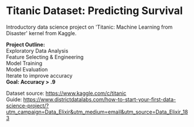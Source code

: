 # Titanic Dataset: Predicting Survival
Introductory data science project on 'Titanic: Machine Learning from Disaster' kernel from Kaggle. 

**Project Outline:** <br />
Exploratory Data Analysis <br />
Feature Selecting & Engineering <br />
Model Training <br />
Model Evaluation <br />
Iterate to improve accuracy <br />
**Goal: Accuracy > .9**

Dataset source: https://www.kaggle.com/c/titanic <br />
Guide: https://www.districtdatalabs.com/how-to-start-your-first-data-science-project/?utm_campaign=Data_Elixir&utm_medium=email&utm_source=Data_Elixir_183

